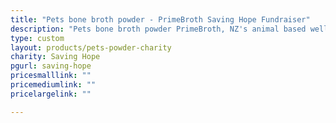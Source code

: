 ```yaml
---
title: "Pets bone broth powder - PrimeBroth Saving Hope Fundraiser"
description: "Pets bone broth powder PrimeBroth, NZ's animal based wellness drink for pets"
type: custom
layout: products/pets-powder-charity
charity: Saving Hope
pgurl: saving-hope
pricesmalllink: ""
pricemediumlink: ""
pricelargelink: ""

---
```

